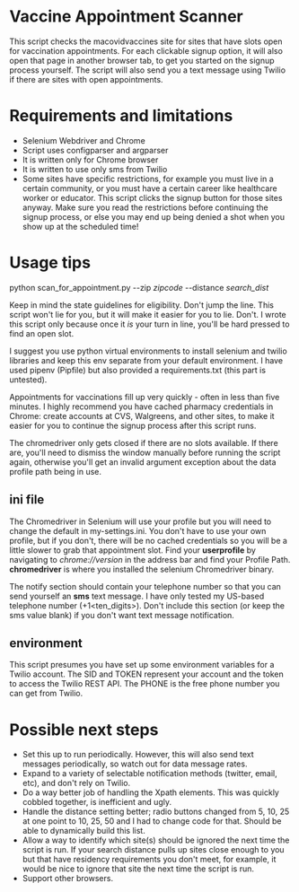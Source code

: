 # Vaccine Appointment Scanner
This script checks the macovidvaccines site for sites that have slots open for vaccination appointments. For each clickable signup option, it will also open that page in another browser tab, to get you started on the signup process yourself. The script will also send you a text message using Twilio if there are sites with open appointments.

# Requirements and limitations
* Selenium Webdriver and Chrome
* Script uses configparser and argparser
* It is written only for Chrome browser
* It is written to use only sms from Twilio
* Some sites have specific restrictions, for example you must live in a certain community, or you must have a certain career like healthcare worker or educator. This script clicks the signup button for those sites anyway. Make sure you read the restrictions before continuing the signup process, or else you may end up being denied a shot when you show up at the scheduled time!


# Usage tips
python scan_for_appointment.py --zip _zipcode_ --distance _search_dist_

Keep in mind the state guidelines for eligibility. Don't jump the line. This script won't lie for you, but it will make it easier for you to lie. Don't. I wrote this script only because once it _is_ your turn in line, you'll be hard pressed to find an open slot.

I suggest you use python virtual environments to install selenium and twilio libraries and keep this env separate from your default environment. I have used pipenv (Pipfile) but also provided a requirements.txt (this part is untested).

Appointments for vaccinations fill up very quickly - often in less than five minutes. I highly recommend you have cached pharmacy credentials in Chrome: create accounts at CVS, Walgreens, and other sites, to make it easier for you to continue the signup process after this script runs.

The chromedriver only gets closed if there are no slots available. If there are, you'll need to dismiss the window manually before running the script again, otherwise you'll get an invalid argument exception about the data profile path being in use.

## ini file
The Chromedriver in Selenium will use your profile but you will need to change the default in my-settings.ini. You don't have to use your own profile, but if you don't, there will be no cached credentials so you will be a little slower to grab that appointment slot. Find your **userprofile** by navigating to _chrome://version_ in the address bar and find your Profile Path. **chromedriver** is where you installed the selenium Chromedriver binary.

The notify section should contain your telephone number so that you can send yourself an **sms** text message. I have only tested my US-based telephone number (+1<ten_digits>). Don't include this section (or keep the sms value blank) if you don't want text message notification.

## environment
This script presumes you have set up some environment variables for a Twilio account. The SID and TOKEN represent your account and the token to access the Twilio REST API. The PHONE is the free phone number you can get from Twilio.

# Possible next steps
* Set this up to run periodically. However, this will also send text messages periodically, so watch out for data message rates.
* Expand to a variety of selectable notification methods (twitter, email, etc), and don't rely on Twilio.
* Do a way better job of handling the Xpath elements. This was quickly cobbled together, is inefficient and ugly.
* Handle the distance setting better; radio buttons changed from 5, 10, 25 at one point to 10, 25, 50 and I had to change code for that. Should be able to dynamically build this list.
* Allow a way to identify which site(s) should be ignored the next time the script is run. If your search distance pulls up sites close enough to you but that have residency requirements you don't meet, for example, it would be nice to ignore that site the next time the script is run.
* Support other browsers.
